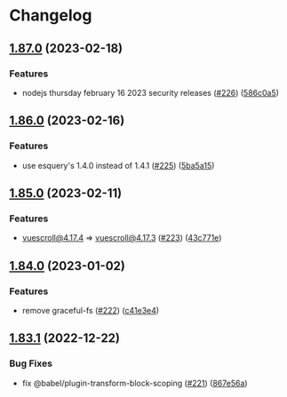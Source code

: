 # Changelog

## [1.87.0](https://github.com/cnpm/bug-versions/compare/v1.86.0...v1.87.0) (2023-02-18)


### Features

* nodejs thursday february 16 2023 security releases ([#226](https://github.com/cnpm/bug-versions/issues/226)) ([586c0a5](https://github.com/cnpm/bug-versions/commit/586c0a56088e169e65fd363e34aaac8be24b6b4f))

## [1.86.0](https://github.com/cnpm/bug-versions/compare/v1.85.0...v1.86.0) (2023-02-16)


### Features

* use esquery's 1.4.0 instead of 1.4.1 ([#225](https://github.com/cnpm/bug-versions/issues/225)) ([5ba5a15](https://github.com/cnpm/bug-versions/commit/5ba5a1536fb1717cd10763ebf8d16daa688ba636))

## [1.85.0](https://github.com/cnpm/bug-versions/compare/v1.84.0...v1.85.0) (2023-02-11)


### Features

* vuescroll@4.17.4 => vuescroll@4.17.3 ([#223](https://github.com/cnpm/bug-versions/issues/223)) ([43c771e](https://github.com/cnpm/bug-versions/commit/43c771e574626135792e010c325eee01ea631761))

## [1.84.0](https://github.com/cnpm/bug-versions/compare/v1.83.1...v1.84.0) (2023-01-02)


### Features

* remove graceful-fs ([#222](https://github.com/cnpm/bug-versions/issues/222)) ([c41e3e4](https://github.com/cnpm/bug-versions/commit/c41e3e4dac6b7f2cf7b413ddac5472233c3e477c))

## [1.83.1](https://github.com/cnpm/bug-versions/compare/v1.83.0...v1.83.1) (2022-12-22)


### Bug Fixes

* fix @babel/plugin-transform-block-scoping ([#221](https://github.com/cnpm/bug-versions/issues/221)) ([867e56a](https://github.com/cnpm/bug-versions/commit/867e56af36bbe1d09cc285a59a5190b642ff7146))
